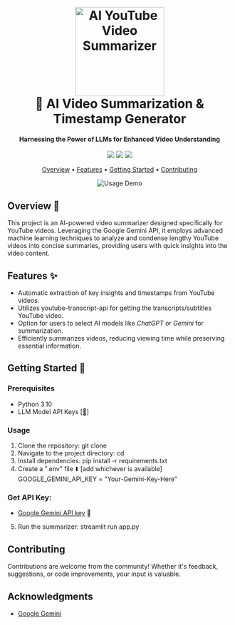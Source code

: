 <h1 align="center">
  <br>
  <img src="https://i.imgur.com/Jk1wxO3.png" alt="AI YouTube Video Summarizer" width="200">
  <br>
   🎥 AI Video Summarization & Timestamp Generator
  <br>
</h1>

<h4 align="center">Harnessing the Power of LLMs for Enhanced Video Understanding</h4>

<p align="center">
  <a href="#"><img src="https://img.shields.io/github/issues"></a> 
  <a href="#"><img src="https://img.shields.io/github/stars"></a>
  <a href="#"><img src="https://img.shields.io/badge/License-MIT-blue.svg"></a>
</p>

<p align="center">
  <a href="#overview-">Overview</a> •
  <a href="#features-">Features</a> •
  <a href="#getting-started-">Getting Started</a> •
  <a href="#contributing">Contributing</a> 
</p>

<p align="center">
  <img src="https://raw.githubusercontent.com//main/research/demo3.gif" alt="Usage Demo">
</p>

## Overview 📝

This project is an AI-powered video summarizer designed specifically for YouTube videos. Leveraging the Google Gemini API, it employs advanced machine learning techniques to analyze and condense lengthy YouTube videos into concise summaries, providing users with quick insights into the video content.

## Features ✨

- Automatic extraction of key insights and timestamps from YouTube videos.
- Utilizes youtube-transcript-api for getting the transcripts/subtitles YouTube video.
- Option for users to select AI models like *ChatGPT* or *Gemini* for summarization.
- Efficiently summarizes videos, reducing viewing time while preserving essential information.

## Getting Started 🚀

### Prerequisites

- Python 3.10
- LLM Model API Keys [[🔑]](#get-api-keys)

### Usage

1. Clone the repository:
git clone 
2. Navigate to the project directory:
cd 
3. Install dependencies:
pip install -r requirements.txt
4. Create a ".env" file ⬇️ [add whichever is available]
GOOGLE_GEMINI_API_KEY = "Your-Gemini-Key-Here"

### Get API Key:

- [Google Gemini API key](https://makersuite.google.com/app/apikey) 🔑 
   
5. Run the summarizer:
streamlit run app.py

## Contributing

Contributions are welcome from the community! Whether it's feedback, suggestions, or code improvements, your input is valuable. 

## Acknowledgments

- [Google Gemini](https://ai.google.dev/)